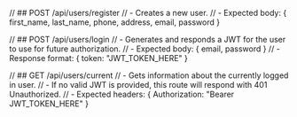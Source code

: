 // ## POST /api/users/register
// -   Creates a new user.
// -   Expected body: { first_name, last_name, phone, address, email, password }

// ## POST /api/users/login
// -   Generates and responds a JWT for the user to use for future authorization.
// -   Expected body: { email, password }
// -   Response format: { token: "JWT_TOKEN_HERE" }

// ## GET /api/users/current
// -   Gets information about the currently logged in user.
// -   If no valid JWT is provided, this route will respond with 401 Unauthorized.
// -   Expected headers: { Authorization: "Bearer JWT_TOKEN_HERE" }